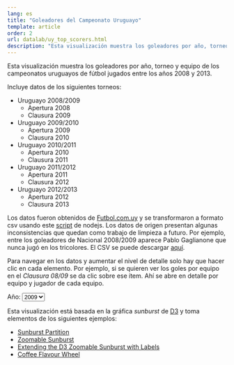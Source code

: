 ```yaml
---
lang: es
title: "Goleadores del Campeonato Uruguayo"
template: article
order: 2
url: datalab/uy_top_scorers.html
description: "Esta visualización muestra los goleadores por año, torneo y equipo de los campeonatos uruguayos de fútbol jugados entre los años 2008 y 2013."
---
```


Esta visualización muestra los goleadores por año, torneo y equipo de los campeonatos uruguayos de fútbol jugados entre los años 2008 y 2013.  

Incluye datos de los siguientes torneos:  

* Uruguayo 2008/2009
    * Apertura 2008
    * Clausura 2009    
* Uruguayo 2009/2010
    * Apertura 2009
    * Clausura 2010    
* Uruguayo 2010/2011
    * Apertura 2010
    * Clausura 2011    
* Uruguayo 2011/2012
    * Apertura 2011
    * Clausura 2012    
* Uruguayo 2012/2013
    * Apertura 2012
    * Clausura 2013    

Los datos fueron obtenidos de [Futbol.com.uy](http://www.futbol.com.uy/cattablas_857_1.html) y se transformaron a formato csv
usando este [script](scripts/uy_top_scorers/get_scorers.js) de nodejs. Los datos de origen presentan algunas inconsistencias que quedan como trabajo de limpieza a 
futuro. Por ejemplo, entre los goleadores de Nacional 2008/2009 aparece Pablo Gaglianone que nunca jugó en los tricolores. El CSV se puede 
descargar [aquí](data/uy_top_scorers.csv).

Para navegar en los datos y aumentar el nivel de detalle solo hay que hacer clic en cada elemento. Por ejemplo, si se quieren ver los goles por
equipo en el *Clausura 08/09* se da clic sobre ese ítem. Ahí se abre en detalle por equipo y jugador de cada equipo.

<label for="anio">Año: </label>
<select id="anio" class="form-control">
    <option value="2009">2009</option>
    <option value="2010">2010</option>
    <option value="2011">2011</option>
    <option value="2012">2012</option>
    <option value="2013">2013</option>
</select>

<!-- <style>
    text {
      font: 12px sans-serif;
      cursor: pointer;
    }
    g {
        cursor: pointer;
    }
</style>-->

<div id="chart"></div>

Esta visualización está basada en la gráfica *sunburst* de [D3](http://d3js.org) y toma elementos de los siguientes ejemplos:

+ [Sunburst Partition](http://bl.ocks.org/mbostock/4063423)
+ [Zoomable Sunburst](http://bl.ocks.org/mbostock/4348373)
+ [Extending the D3 Zoomable Sunburst with Labels](http://blog.luzid.com/2013/extending-the-d3-zoomable-sunburst-with-labels/)
+ [Coffee Flavour Wheel](http://www.jasondavies.com/coffee-wheel/)

<script type="text/javascript" src="http://d3js.org/d3.v3.min.js" charset="utf-8"></script>
<script type="text/javascript" src="js/hierarchy.js"></script>
<script type="text/javascript">
    var width = 620;
    var height = 660;
    var radius = Math.min(width, height) / 2;
    var color = d3.scale.category20c();
    var x = d3.scale.linear().range([0, 2 * Math.PI]);
    var y = d3.scale.linear().range([0, radius]);

    var partition = d3.layout.partition().value(function(d)  { return d.goals; });


    var arc = d3.svg.arc().startAngle(function(d) { return Math.max(0, Math.min(2 * Math.PI, x(d.x))); })
        .endAngle(function(d) { return Math.max(0, Math.min(2 * Math.PI, x(d.x + d.dx))); })
        .innerRadius(function(d) { return Math.max(0, y(d.y)); })
        .outerRadius(function(d) { return Math.max(0, y(d.y + d.dy)); });

    function goals(d) {
        if (d.goals != undefined)
            return parseInt(d.goals);
        else {
            var m_goals = 0;
            for (var i = 0; i < d.children.length; i++) {
                m_goals += goals(d.children[i]);
            }
            return m_goals;
        }
    }

    function isParentOf(p, c) {
        if (p === c)
            return true;
        if (p.children) {
            return p.children.some(function(d) {
                return isParentOf(d, c);
            });
        }
      return false;
    }

    function makeChart(root)  {
        d3.select('svg').remove();
        var svg = d3.select('#chart').append('svg').attr('width', width).attr('height', height).append('g')
                    .attr('transform', 'translate(' + width / 2 + ',' + height * .52 + ')');        
        var g = svg.datum(root).selectAll('g').data(partition.nodes).enter().append('g');

        var path = g.append('path')
              .attr('display', function(d) { return d.depth ? null : 'none'; })
              .attr('d', arc)
              .style('stroke', '#fff')
              .style('fill', function(d) { return color((d.children ? d : d.parent).name); })
              .style('fill-rule', 'evenodd')
              .on('click', click);


        var text = g.append('text').attr('text-anchor', function(d) {
            return x(d.x + d.dx / 2) > Math.PI ? 'end' : 'start';
        }).attr('dy', '.2em').attr('transform', function(d) {
            var multiline = (d.name || '').split(' ').length > 1,
            angle = x(d.x + d.dx / 2) * 180 / Math.PI - 90,
            rotate = angle + (multiline ? -.5 : 0);
            return 'rotate(' + rotate + ')translate(' + (y(d.y) + 0) + ')rotate(' + (angle > 90 ? -180 : 0) + ')';
        }).attr('opacity', function(d) {
                if (d.depth != 1 && d.depth != 2)
                    return 0;
                else
                    return 1;
            }).on('click', click);
  
        text.append('tspan').attr('x', 0)
            .text(function(d) { 
                if (d.depth != 0) {
                    if (d.goals <= 2)
                        return d.name + '(' + d.goals + ')';
                    if (d.depth == 3) {
                        if (d.name.split(' ').length == 3)
                            return d.name.split(' ')[0] + ' ' + d.name.split(' ')[1]; 
                        else
                            return d.name.split(' ')[0]; 

                    }
                    else
                        return d.name.split(' ')[0]; 
                }
                else
                    return '';
                
        });
  
        text.append('tspan').attr('x', 0).attr('dy', '1em')
            .text(function(d) { 
                if (d.depth != 0) {
                    if (d.goals <= 2)
                        return '';
                    if (d.name.split(' ')[1])
                        return d.name.split(' ')[2]? d.name.split(' ')[2] + '(' + goals(d) + ')' : d.name.split(' ')[1] + '(' + goals(d) + ')';
                    else
                        return '(' + goals(d) + ')';
                }
                else
                    return '';
            });

        function click(d) {

            text.transition().attr('opacity', 0);
            path.transition().duration(750).attrTween('d', arcTween(d));

            text.style('visibility', function(e) {
                return isParentOf(d, e) ? null : d3.select(this).style('visibility');
            }).transition().duration(750)
                .attrTween('text-anchor', function(d) {
                    return function() {
                        return x(d.x + d.dx / 2) > Math.PI ? 'end' : 'start';
                };})
            .attrTween('transform', function(d) {
                var multiline = (d.name || '').split(' ').length > 1;
                    return function() {
                        var angle = x(d.x + d.dx / 2) * 180 / Math.PI - 90,
                        rotate = angle + (multiline ? -.5 : 0);
                        return 'rotate(' + rotate + ')translate(' + (y(d.y) + 0) + ')rotate(' + (angle > 90 ? -180 : 0) + ')';
                    };
                })
                .style('fill-opacity', function(e) { return isParentOf(d, e) ? 1 : 1e-6; })
                .each('end', function(e) {
                    d3.select(this).style('visibility', isParentOf(d, e) ? null : 'hidden');
                }).attr('opacity', function (h) {
                        if (h.depth == d.depth || (d.depth + 1) == h.depth)
                            return 1;
                        else
                            return 0;
                    });
        }

        d3.select('#anio').on('change', function change() {
            d3.text('data/uy_top_scorers.csv?r=' + Math.random(), function (text) {
                var csv = d3.csv.parse(text);                
                var root = toHierarchy(csv, d3.select('#anio').node().value);
                makeChart(root);
            });
        });        
    }


    function arcTween(d) {
        var xd = d3.interpolate(x.domain(), [d.x, d.x + d.dx]),
            yd = d3.interpolate(y.domain(), [d.y, 1]),
            yr = d3.interpolate(y.range(), [d.y ? 20 : 0, radius]);
        return function(d, i) {
            return i
                ? function(t) { return arc(d); }
                : function(t) { x.domain(xd(t)); y.domain(yd(t)).range(yr(t)); return arc(d); };
        };
    }

    d3.text('data/uy_top_scorers.csv?r=' + Math.random(), function (text) {
        var csv = d3.csv.parse(text);
        var root = toHierarchy(csv, 2009);
        makeChart(root);
    });
</script>
